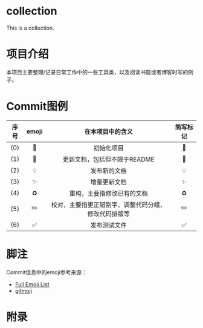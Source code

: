# collection
This is a collection.

# 项目介绍
本项目主要整理/记录日常工作中的一些工具类，以及阅读书籍或者博客时写的例子。

# Commit图例
| 序号  | emoji | 在本项目中的含义                        | 简写标记               |
|:-----:|:-------:|:---------------------------------:|:--------------------:|
| (0) | 🎉    | 初始化项目                           | :tada:             |
| (1) | 📝    | 更新文档，包括但不限于README               | :memo:             |
| (2) | 💡    | 发布新的文档               | :bulb:             |
| (3) | ✨     | 增量更新文档                        | :sparkles:         |
| (4) | ♻️    | 重构，主要指修改已有的文档  | :recycle:          |
| (5) | ✏️    | 校对，主要指更正错别字、调整代码分组、修改代码排版等      | :pencil2:          |
| (6) | ✅     | 发布测试文件                          | :white_check_mark: |


# 脚注
Commit信息中的emoji参考来源：
* [Full Emoji List](https://unicode.org/emoji/charts/full-emoji-list.html)
* [gitmoji](https://gitmoji.dev/)

# 附录
